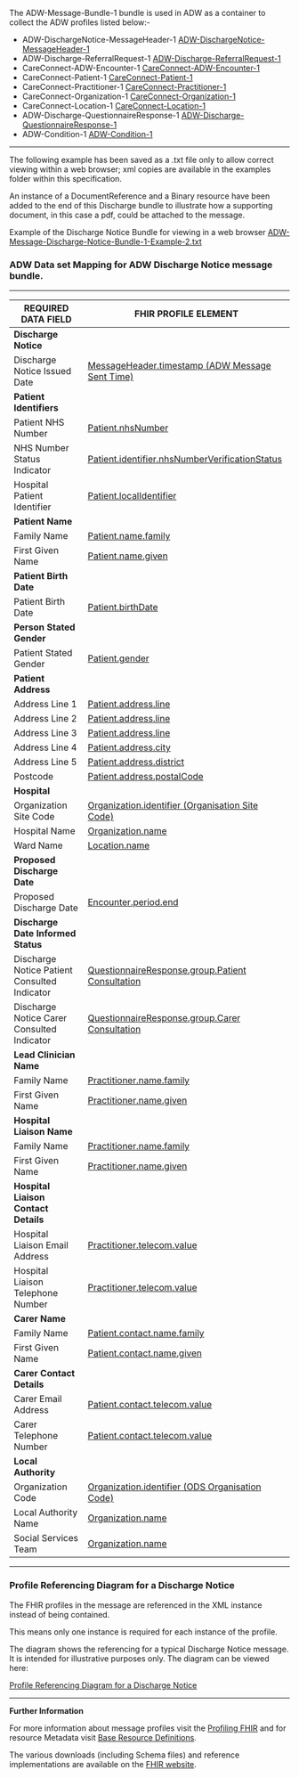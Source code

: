 
The ADW-Message-Bundle-1 bundle is used in ADW as a container to collect the ADW profiles listed below:- 

- ADW-DischargeNotice-MessageHeader-1 [ADW-DischargeNotice-MessageHeader-1]
- ADW-Discharge-ReferralRequest-1 [ADW-Discharge-ReferralRequest-1]
- CareConnect-ADW-Encounter-1 [CareConnect-ADW-Encounter-1]
- CareConnect-Patient-1 [CareConnect-Patient-1]
- CareConnect-Practitioner-1 [CareConnect-Practitioner-1]
- CareConnect-Organization-1 [CareConnect-Organization-1]
- CareConnect-Location-1 [CareConnect-Location-1]
- ADW-Discharge-QuestionnaireResponse-1 [ADW-Discharge-QuestionnaireResponse-1]
- ADW-Condition-1 [ADW-Condition-1]

----------

The following example has been saved as a .txt file only to allow correct viewing within a web browser; xml copies are available in the examples folder within this specification.

An instance of a DocumentReference and a Binary resource have been added to the end of this Discharge bundle to illustrate how a supporting document, in this case a pdf, could be attached to the message.

Example of the Discharge Notice Bundle for viewing in a web browser [ADW-Message-Discharge-Notice-Bundle-1-Example-2.txt] 


[ADW-Message-Discharge-Notice-Bundle-1-Example-2.txt]: ../Chapter.5.Examples/ADW-Message-Discharge-Notice-Bundle-1-Example-2.txt

###  ADW Data set Mapping for ADW Discharge Notice message bundle. ###

----------

| REQUIRED DATA FIELD                          | FHIR PROFILE ELEMENT                             |
|----------------------------------------------|--------------------------------------------------|
| **Discharge Notice**                         |                                                  |
| Discharge Notice Issued Date                 | [MessageHeader.timestamp (ADW Message Sent Time)]                |
| **Patient Identifiers**                      |                                                  |
| Patient NHS Number                           | [Patient.nhsNumber]                         |
| NHS Number Status Indicator                  |[Patient.identifier.nhsNumberVerificationStatus]                                    |
| Hospital Patient Identifier                  | [Patient.localIdentifier]                                   |
| **Patient Name**                             |                                                  |
| Family Name                                  |[Patient.name.family]                                       |
| First Given Name                             |[Patient.name.given]                                       |
| **Patient Birth Date**                       |                                                  |
| Patient Birth Date                           |[Patient.birthDate]                                         |
| **Person Stated Gender**                     |                                                  |
| Patient Stated Gender                         |[Patient.gender]                                           |
| **Patient Address**                          |                                                  |
| Address Line 1                               |[Patient.address.line]                                      |
| Address Line 2                               |[Patient.address.line]                                     |
| Address Line 3                               |[Patient.address.line]                                     |
| Address Line 4                               |[Patient.address.city]                                     |
| Address Line 5                               |[Patient.address.district]                                     |
| Postcode                                     |[Patient.address.postalCode]                               
| **Hospital**                                 |                                                  |
| Organization Site Code                       |[Organization.identifier (Organisation Site Code)]                                         |
| Hospital Name                                |[Organization.name]                                              |
| Ward Name                                    |[Location.name]                                              |
| **Proposed Discharge Date**                  |                                                  |
| Proposed Discharge Date                      |[Encounter.period.end]                                       |
| **Discharge Date Informed Status**           |                                                  |
| Discharge Notice Patient Consulted Indicator | [QuestionnaireResponse.group.Patient Consultation]                                    |
| Discharge Notice Carer Consulted Indicator   | [QuestionnaireResponse.group.Carer Consultation]    |
| **Lead Clinician Name**                      |                                                  |
| Family Name                                  | [Practitioner.name.family]                                      |
| First Given Name                             | [Practitioner.name.given]                                      |
| **Hospital Liaison Name**                    |                                                  |
| Family Name                                  | [Practitioner.name.family]                             |
| First Given Name                             | [Practitioner.name.given]                             |
| **Hospital Liaison Contact Details**         |                                                  |
| Hospital Liaison Email Address               | [Practitioner.telecom.value]                                        |
| Hospital Liaison Telephone Number            | [Practitioner.telecom.value]                                |
| **Carer Name**                               |                                                                   |
| Family Name                                  | [Patient.contact.name.family]                                        |
| First Given Name                             | [Patient.contact.name.given]                                      |
| **Carer Contact Details**                    |                                                                   |
| Carer Email Address                          | [Patient.contact.telecom.value]                                                           |
| Carer Telephone Number                       | [Patient.contact.telecom.value]                                          |
| **Local Authority**                          |                                                  |
| Organization Code                            | [Organization.identifier (ODS Organisation Code)]                                         |
| Local Authority Name                         | [Organization.name]                                             |
| Social Services Team                         | [Organization.name]                                             |


----------


###  Profile Referencing Diagram for a Discharge Notice #

The FHIR profiles in the message are referenced in the XML instance instead of being contained. 

This means only one instance is required for each instance of the profile.

The diagram shows the referencing for a typical Discharge Notice message. It is intended for illustrative purposes only. The diagram can be viewed here:

[Profile Referencing Diagram for a Discharge Notice](../Profile.ADW-DischargeNotice/MessageReferencing4.png)



[ADW-DischargeNotice-MessageHeader-1]: adw-dischargenotice-messageheader-1.html
[ADW-Discharge-ReferralRequest-1]: ADW-Discharge-ReferralRequest-1.html
[CareConnect-Patient-1]: careconnect-patient-1.html
[CareConnect-Practitioner-1]: careconnect-practitioner-1.html
[ADW-Lead-Clinician-Practitioner-1]: careconnect-practitioner-1.html
[CareConnect-Organization-1]: careconnect-organization-1.html
[ADW-Discharge-QuestionnaireResponse-1]: adw-discharge-questionnaireresponse-1.html
[CareConnect-ADW-Encounter-1]: careconnect-adw-encounter-1.html
[CareConnect-Organization-1]: careconnect-organization-1.html
[CareConnect-Location-1]: careconnect-location-1.html
[ADW-Condition-1]: adw-condition-1.html



[MessageHeader.timestamp (ADW Message Sent Time)]: adw-dischargenotice-messageheader-1-dict.html#MessageHeader.ADW%20Message%20Sent%20Time
[Patient.nhsNumber]: careconnect-patient-1-dict.html#Patient.nhsNumber
[Patient.localIdentifier]: careconnect-patient-1-dict.html#Patient.localIdentifier
[Patient.identifier.nhsNumberVerificationStatus]: careconnect-patient-1-dict.html#Patient.identifier.nhsNumberVerificationStatus
[Patient.name.family]: careconnect-patient-1-dict.html#Patient.name.family
[Patient.name.given]: careconnect-patient-1-dict.html#Patient.name.given
[Patient.birthDate]: careconnect-patient-1-dict.html#Patient.birthDate
[Patient.gender]: careconnect-patient-1-dict.html#Patient.gender
[Patient.address.line]: careconnect-patient-1-dict.html#Patient.address.line
[Patient.address.city]: careconnect-patient-1-dict.html#Patient.address.city
[Patient.address.district]: careconnect-patient-1-dict.html#Patient.address.district
[Patient.address.postalCode]: careconnect-patient-1-dict.html#Patient.address.postalCode
[Organization.identifier (Organisation Site Code)]: careconnect-organization-1-dict.html#Organization.ODS%20Site%20Code
[Organization.name]: careconnect-organization-1-dict.html#Organization.name
[Location.name]: careconnect-location-1-dict.html#Location.name
[Encounter.period.end]: careconnect-adw-encounter-1-dict.html#Encounter.period.end
[QuestionnaireResponse.group.Patient Consultation]: adw-discharge-questionnaireresponse-1-dict.html#QuestionnaireResponse.group.Patient%20Consultation
[QuestionnaireResponse.group.Carer Consultation]: adw-discharge-questionnaireresponse-1-dict.html#QuestionnaireResponse.group.Carer%20Consultation
[Practitioner.name.family]: careconnect-practitioner-1-dict.html#Practitioner.name.family
[Practitioner.name.given]: careconnect-practitioner-1-dict.html#Practitioner.name.given
[Practitioner.name.family]: careconnect-practitioner-1-dict.html#Practitioner.name.family
[Practitioner.name.given]: careconnect-practitioner-1-dict.html#Practitioner.name.given
[Practitioner.telecom.value]: careconnect-practitioner-1-dict.html#Practitioner.telecom.value
[Practitioner.telecom.value]: careconnect-practitioner-1-dict.html#Practitioner.telecom.value
[Organization.identifier.value (ODS Organisation Code)]: careconnect-organization-1-dict.html#Organization.identifier.value
[Organization.identifier (ODS Organisation Code)]: careconnect-organization-1-dict.html#Organization.ODS%20Organisation%20Code 
[Organization.name]: careconnect-organization-1-dict.html#Organization.name
[Organization.name]: careconnect-organization-1-dict.html#Organization.name
[Patient.contact.name.family]: careconnect-patient-1-dict.html#Patient.contact.name.family
[Patient.contact.name.given]: careconnect-patient-1-dict.html#Patient.contact.name.given
[Patient.contact.telecom.value]: careconnect-patient-1-dict.html#Patient.contact.telecom.value
[Patient.contact.telecom.value]: careconnect-patient-1-dict.html#Patient.contact.telecom.value

----------


**Further Information**

For more information about message profiles visit the [Profiling FHIR] and for resource Metadata visit [Base Resource Definitions].

The various downloads (including Schema files) and reference implementations are available on the [FHIR website].

[Profiling FHIR]: http://hl7.org/fhir/DSTU2/profiling.html
[FHIR website]: http://hl7.org/fhir/DSTU2/index.html
[Base Resource Definitions]: http://hl7.org/fhir/DSTU2/resource.html
